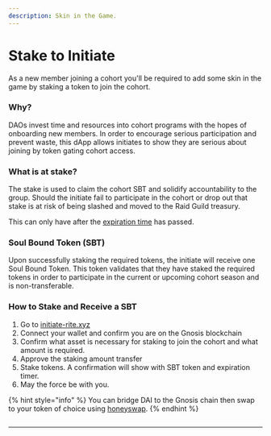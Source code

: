 ```yaml
---
description: Skin in the Game.
---
```


# Stake to Initiate

As a new member joining a cohort you'll be required to add some skin in the game by staking a token to join the cohort.&#x20;

### **Why?**

DAOs invest time and resources into cohort programs with the hopes of onboarding new members.  In order to encourage serious participation and prevent waste, this dApp allows initiates to show they are serious about joining by token gating cohort access.&#x20;

### What is at stake?

The stake is used to claim the cohort SBT and solidify accountability to the group. Should the initiate fail to participate in the cohort or drop out that stake is at risk of being slashed and moved to the Raid Guild treasury. &#x20;

This can only have after the [expiration time](expiration-timer.md) has passed.

### Soul Bound Token (SBT)

Upon successfully staking the required tokens, the initiate will receive one Soul Bound Token. This token validates that they have staked the required tokens in order to participate in the current or upcoming cohort season and is non-transferable.

### How to Stake and Receive a SBT

1. Go to [initiate-rite.xyz](http://initiate-rite.xyz)
2. Connect your wallet and confirm you are on the Gnosis blockchain
3. Confirm what asset is necessary for staking to join the cohort and what amount is required.
4. Approve the staking amount transfer
5. Stake tokens.  A confirmation will show with SBT token and expiration timer.
6. May the force be with you.

{% hint style="info" %}
You can bridge DAI to the Gnosis chain then swap to your token of choice using [honeyswap](https://honeyswap.org/).
{% endhint %}

<figure><img src="../../.gitbook/assets/staking-screenshot.png" alt=""><figcaption></figcaption></figure>

****
